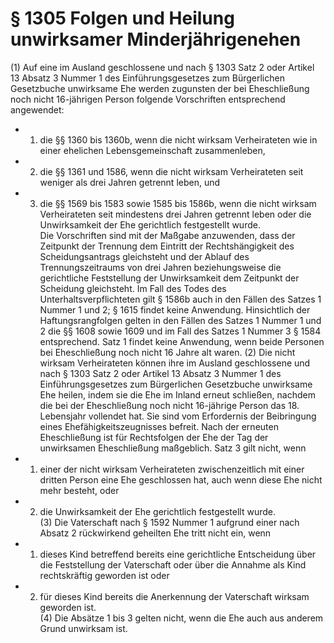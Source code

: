 # § 1305 Folgen und Heilung unwirksamer Minderjährigenehen
(1) Auf eine im Ausland geschlossene und nach § 1303 Satz 2 oder Artikel 13 Absatz 3 Nummer 1 des Einführungsgesetzes zum Bürgerlichen Gesetzbuche unwirksame Ehe werden zugunsten der bei Eheschließung noch nicht 16-jährigen Person folgende Vorschriften entsprechend angewendet:
* 1. die §§ 1360 bis 1360b, wenn die nicht wirksam Verheirateten wie in einer ehelichen Lebensgemeinschaft zusammenleben,
* 2. die §§ 1361 und 1586, wenn die nicht wirksam Verheirateten seit weniger als drei Jahren getrennt leben, und
* 3. die §§ 1569 bis 1583 sowie 1585 bis 1586b, wenn die nicht wirksam Verheirateten seit mindestens drei Jahren getrennt leben oder die Unwirksamkeit der Ehe gerichtlich festgestellt wurde.  
Die Vorschriften sind mit der Maßgabe anzuwenden, dass der Zeitpunkt der Trennung dem Eintritt der Rechtshängigkeit des Scheidungsantrags gleichsteht und der Ablauf des Trennungszeitraums von drei Jahren beziehungsweise die gerichtliche Feststellung der Unwirksamkeit dem Zeitpunkt der Scheidung gleichsteht. Im Fall des Todes des Unterhaltsverpflichteten gilt § 1586b auch in den Fällen des Satzes 1 Nummer 1 und 2; § 1615 findet keine Anwendung. Hinsichtlich der Haftungsrangfolgen gelten in den Fällen des Satzes 1 Nummer 1 und 2 die §§ 1608 sowie 1609 und im Fall des Satzes 1 Nummer 3 § 1584 entsprechend. Satz 1 findet keine Anwendung, wenn beide Personen bei Eheschließung noch nicht 16 Jahre alt waren.
(2) Die nicht wirksam Verheirateten können ihre im Ausland geschlossene und nach § 1303 Satz 2 oder Artikel 13 Absatz 3 Nummer 1 des Einführungsgesetzes zum Bürgerlichen Gesetzbuche unwirksame Ehe heilen, indem sie die Ehe im Inland erneut schließen, nachdem die bei der Eheschließung noch nicht 16-jährige Person das 18. Lebensjahr vollendet hat. Sie sind vom Erfordernis der Beibringung eines Ehefähigkeitszeugnisses befreit. Nach der erneuten Eheschließung ist für Rechtsfolgen der Ehe der Tag der unwirksamen Eheschließung maßgeblich. Satz 3 gilt nicht, wenn
* 1. einer der nicht wirksam Verheirateten zwischenzeitlich mit einer dritten Person eine Ehe geschlossen hat, auch wenn diese Ehe nicht mehr besteht, oder
* 2. die Unwirksamkeit der Ehe gerichtlich festgestellt wurde.  
(3) Die Vaterschaft nach § 1592 Nummer 1 aufgrund einer nach Absatz 2 rückwirkend geheilten Ehe tritt nicht ein, wenn
* 1. dieses Kind betreffend bereits eine gerichtliche Entscheidung über die Feststellung der Vaterschaft oder über die Annahme als Kind rechtskräftig geworden ist oder
* 2. für dieses Kind bereits die Anerkennung der Vaterschaft wirksam geworden ist.  
(4) Die Absätze 1 bis 3 gelten nicht, wenn die Ehe auch aus anderem Grund unwirksam ist.